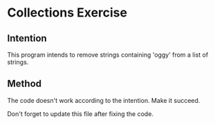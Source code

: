 # Collections Exercise

## Intention

This program intends to remove strings containing 'oggy' from a list of strings.


## Method

The code doesn't work according to the intention. Make it succeed.

Don't forget to update this file after fixing the code.
